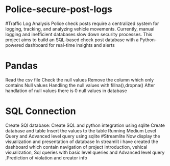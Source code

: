 # Police-secure-post-logs

#Traffic Log Analysis
Police check posts require a centralized system for logging, tracking, and analyzing vehicle movements. Currently, manual logging and inefficient databases slow down security processes. This project aims to build an SQL-based check post database with a Python-powered dashboard for real-time insights and alerts
# Pandas 
Read the csv file
Check the null values
Remove the column which only contains Null values
Handling the null values with fillna(),dropna()
After handlation of null values there is 0 null values in database
# SQL Connection
Create SQl database: Create SQL and python integration using sqlite
Create database and table
Insert the values to the table
Running Medium Level Query and Advanced level query using sqlite
#Streamlite
Now display the visualization and presentation of database
In streamlit i have created the dashboard which contain navigation of project introduction, vehical visualization, Sql queries with basic level queries and Advanced level query ,Prediction of violation and creator info 


